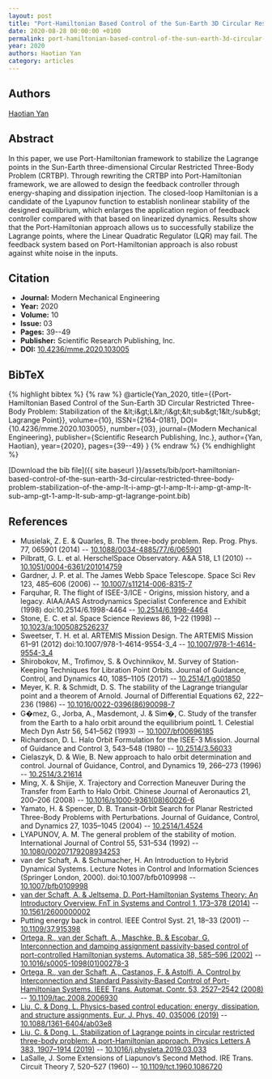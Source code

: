```yaml
---
layout: post
title: "Port-Hamiltonian Based Control of the Sun-Earth 3D Circular Restricted Three-Body Problem: Stabilization of the &amp;lt;i&amp;gt;L&amp;lt;/i&amp;gt;&amp;lt;sub&amp;gt;1&amp;lt;/sub&amp;gt; Lagrange Point"
date: 2020-08-28 00:00:00 +0100
permalink: port-hamiltonian-based-control-of-the-sun-earth-3d-circular-restricted-three-body-problem-stabilization-of-the-amp-lt-i-amp-gt-l-amp-lt-i-amp-gt-amp-lt-sub-amp-gt-1-amp-lt-sub-amp-gt-lagrange-point
year: 2020
authors: Haotian Yan
category: articles
---
```

 
## Authors
[Haotian Yan](authors/haotian-yan)
 
## Abstract
In this paper, we use Port-Hamiltonian framework to stabilize the Lagrange points in the Sun-Earth three-dimensional Circular Restricted Three-Body Problem (CRTBP). Through rewriting the CRTBP into Port-Hamiltonian framework, we are allowed to design the feedback controller through energy-shaping and dissipation injection. The closed-loop Hamiltonian is a candidate of the Lyapunov function to establish nonlinear stability of the designed equilibrium, which enlarges the application region of feedback controller compared with that based on linearized dynamics. Results show that the Port-Hamiltonian approach allows us to successfully stabilize the Lagrange points, where the Linear Quadratic Regulator (LQR) may fail. The feedback system based on Port-Hamiltonian approach is also robust against white noise in the inputs.
 
## Citation
- **Journal:** Modern Mechanical Engineering
- **Year:** 2020
- **Volume:** 10
- **Issue:** 03
- **Pages:** 39--49
- **Publisher:** Scientific Research Publishing, Inc.
- **DOI:** [10.4236/mme.2020.103005](https://doi.org/10.4236/mme.2020.103005)
 
## BibTeX
{% highlight bibtex %}
{% raw %}
@article{Yan_2020,
  title={{Port-Hamiltonian Based Control of the Sun-Earth 3D Circular Restricted Three-Body Problem: Stabilization of the &amp;lt;i&amp;gt;L&amp;lt;/i&amp;gt;&amp;lt;sub&amp;gt;1&amp;lt;/sub&amp;gt; Lagrange Point}},
  volume={10},
  ISSN={2164-0181},
  DOI={10.4236/mme.2020.103005},
  number={03},
  journal={Modern Mechanical Engineering},
  publisher={Scientific Research Publishing, Inc.},
  author={Yan, Haotian},
  year={2020},
  pages={39--49}
}
{% endraw %}
{% endhighlight %}
 
[Download the bib file]({{ site.baseurl }}/assets/bib/port-hamiltonian-based-control-of-the-sun-earth-3d-circular-restricted-three-body-problem-stabilization-of-the-amp-lt-i-amp-gt-l-amp-lt-i-amp-gt-amp-lt-sub-amp-gt-1-amp-lt-sub-amp-gt-lagrange-point.bib)
 
## References
- Musielak, Z. E. & Quarles, B. The three-body problem. Rep. Prog. Phys. 77, 065901 (2014) -- [10.1088/0034-4885/77/6/065901](https://doi.org/10.1088/0034-4885/77/6/065901)
- Pilbratt, G. L. et al. HerschelSpace Observatory. A&amp;A 518, L1 (2010) -- [10.1051/0004-6361/201014759](https://doi.org/10.1051/0004-6361/201014759)
- Gardner, J. P. et al. The James Webb Space Telescope. Space Sci Rev 123, 485–606 (2006) -- [10.1007/s11214-006-8315-7](https://doi.org/10.1007/s11214-006-8315-7)
- Farquhar, R. The flight of ISEE-3/ICE - Origins, mission history, and a legacy. AIAA/AAS Astrodynamics Specialist Conference and Exhibit (1998) doi:10.2514/6.1998-4464 -- [10.2514/6.1998-4464](https://doi.org/10.2514/6.1998-4464)
- Stone, E. C. et al. Space Science Reviews 86, 1–22 (1998) -- [10.1023/a:1005082526237](https://doi.org/10.1023/a:1005082526237)
- Sweetser, T. H. et al. ARTEMIS Mission Design. The ARTEMIS Mission 61–91 (2012) doi:10.1007/978-1-4614-9554-3_4 -- [10.1007/978-1-4614-9554-3_4](https://doi.org/10.1007/978-1-4614-9554-3_4)
- Shirobokov, M., Trofimov, S. & Ovchinnikov, M. Survey of Station-Keeping Techniques for Libration Point Orbits. Journal of Guidance, Control, and Dynamics 40, 1085–1105 (2017) -- [10.2514/1.g001850](https://doi.org/10.2514/1.g001850)
- Meyer, K. R. & Schmidt, D. S. The stability of the Lagrange triangular point and a theorem of Arnold. Journal of Differential Equations 62, 222–236 (1986) -- [10.1016/0022-0396(86)90098-7](https://doi.org/10.1016/0022-0396(86)90098-7)
- G�mez, G., Jorba, A., Masdemont, J. & Sim�, C. Study of the transfer from the Earth to a halo orbit around the equilibrium pointL 1. Celestial Mech Dyn Astr 56, 541–562 (1993) -- [10.1007/bf00696185](https://doi.org/10.1007/bf00696185)
- Richardson, D. L. Halo Orbit Formulation for the ISEE-3 Mission. Journal of Guidance and Control 3, 543–548 (1980) -- [10.2514/3.56033](https://doi.org/10.2514/3.56033)
- Cielaszyk, D. & Wie, B. New approach to halo orbit determination and control. Journal of Guidance, Control, and Dynamics 19, 266–273 (1996) -- [10.2514/3.21614](https://doi.org/10.2514/3.21614)
- Ming, X. & Shijie, X. Trajectory and Correction Maneuver During the Transfer from Earth to Halo Orbit. Chinese Journal of Aeronautics 21, 200–206 (2008) -- [10.1016/s1000-9361(08)60026-6](https://doi.org/10.1016/s1000-9361(08)60026-6)
- Yamato, H. & Spencer, D. B. Transit-Orbit Search for Planar Restricted Three-Body Problems with Perturbations. Journal of Guidance, Control, and Dynamics 27, 1035–1045 (2004) -- [10.2514/1.4524](https://doi.org/10.2514/1.4524)
- LYAPUNOV, A. M. The general problem of the stability of motion. International Journal of Control 55, 531–534 (1992) -- [10.1080/00207179208934253](https://doi.org/10.1080/00207179208934253)
- van der Schaft, A. & Schumacher, H. An Introduction to Hybrid Dynamical Systems. Lecture Notes in Control and Information Sciences (Springer London, 2000). doi:10.1007/bfb0109998 -- [10.1007/bfb0109998](https://doi.org/10.1007/bfb0109998)
- [van der Schaft, A. & Jeltsema, D. Port-Hamiltonian Systems Theory: An Introductory Overview. FnT in Systems and Control 1, 173–378 (2014)](port-hamiltonian-systems-theory-an-introductory-overview) -- [10.1561/2600000002](https://doi.org/10.1561/2600000002)
- Putting energy back in control. IEEE Control Syst. 21, 18–33 (2001) -- [10.1109/37.915398](https://doi.org/10.1109/37.915398)
- [Ortega, R., van der Schaft, A., Maschke, B. & Escobar, G. Interconnection and damping assignment passivity-based control of port-controlled Hamiltonian systems. Automatica 38, 585–596 (2002)](interconnection-and-damping-assignment-passivity-based-control-of-port-controlled-hamiltonian-systems) -- [10.1016/s0005-1098(01)00278-3](https://doi.org/10.1016/s0005-1098(01)00278-3)
- [Ortega, R., van der Schaft, A., Castanos, F. & Astolfi, A. Control by Interconnection and Standard Passivity-Based Control of Port-Hamiltonian Systems. IEEE Trans. Automat. Contr. 53, 2527–2542 (2008)](control-by-interconnection-and-standard-passivity-based-control-of-port-hamiltonian-systems) -- [10.1109/tac.2008.2006930](https://doi.org/10.1109/tac.2008.2006930)
- [Liu, C. & Dong, L. Physics-based control education: energy, dissipation, and structure assignments. Eur. J. Phys. 40, 035006 (2019)](physics-based-control-education-energy-dissipation-and-structure-assignments) -- [10.1088/1361-6404/ab03e8](https://doi.org/10.1088/1361-6404/ab03e8)
- [Liu, C. & Dong, L. Stabilization of Lagrange points in circular restricted three-body problem: A port-Hamiltonian approach. Physics Letters A 383, 1907–1914 (2019)](stabilization-of-lagrange-points-in-circular-restricted-three-body-problem-a-port-hamiltonian-approach) -- [10.1016/j.physleta.2019.03.033](https://doi.org/10.1016/j.physleta.2019.03.033)
- LaSalle, J. Some Extensions of Liapunov’s Second Method. IRE Trans. Circuit Theory 7, 520–527 (1960) -- [10.1109/tct.1960.1086720](https://doi.org/10.1109/tct.1960.1086720)

